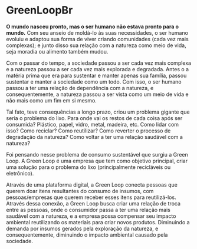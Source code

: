 # GreenLoopBr

**O mundo nasceu pronto, mas o ser humano não estava pronto para o mundo.** Com seu anseio de moldá-lo às suas necessidades, o ser humano evoluiu e adaptou sua forma de viver criando comunidades (cada vez mais complexas); e junto disso sua relação com a natureza como meio de vida, seja moradia ou alimento também mudou.

Com o passar do tempo, a sociedade passou a ser cada vez mais complexa e a natureza passou a ser cada vez mais explorada e degradada. Antes o a matéria prima que era para sustentar e manter apenas sua família, passou sustentar e manter a sociedade como um todo. Com isso, o ser humano passou a ter uma relação de dependência com a natureza, e consequentemente, a natureza passou a ser vista como um meio de vida e não mais como um fim em si mesmo.

Tal fato, teve consequências a longo prazo, criou um problema gigante que seria o problema do lixo. Para onde vai os restos de cada coisa após ser consumida? Plástico, papel, vidro, metal, madeira, etc. Como lidar com isso? Como reciclar? Como reutilizar? Como reverter o processo de degradação da natureza? Como voltar a ter uma relação saudável com a natureza?

Foi pensando nesse problema de consumo sustentável que surgiu a Green Loop. A Green Loop é uma empresa que tem como objetivo principal, criar uma solução para o problema do lixo (principalmente recicláveis ou eletrônico).

Através de uma plataforma digital, a Green Loop conecta pessoas que querem doar itens resultantes do consumo de insumos, com pessoas/empresas que querem receber esses itens para reutilizá-los. Através dessa conexão, a Green Loop busca criar uma relação de troca entre as pessoas, onde o consumidor passa a ter uma relação mais saudável com a natureza, e a empresa possa compensar seu impacto ambiental reutilizando os materiais para criar novos produtos. Diminuindo a demanda por insumos gerados pela exploração da natureza, e consequentemente, diminuindo o impacto ambiental causado pela sociedade.
